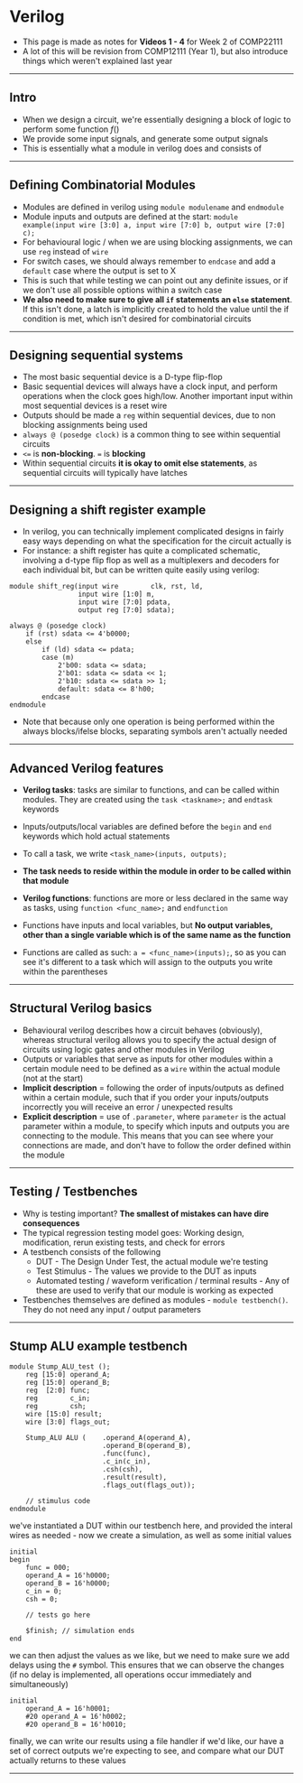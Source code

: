 # Verilog

- This page is made as notes for **Videos 1 - 4** for Week 2 of COMP22111
- A lot of this will be revision from COMP12111 (Year 1), but also introduce things which weren't explained last year

***

## Intro

- When we design a circuit, we're essentially designing a block of logic to perform some function $f()$
- We provide some input signals, and generate some output signals
- This is essentially what a module in verilog does and consists of


***

## Defining Combinatorial Modules

- Modules are defined in verilog using `module modulename` and `endmodule`
- Module inputs and outputs are defined at the start:
  `module example(input wire [3:0] a, input wire [7:0] b, output wire [7:0] c);`
- For behavioural logic / when we are using blocking assignments, we can use `reg` instead of `wire`
- For switch cases, we should always remember to `endcase` and add a `default` case where the output is set to X
- This is such that while testing we can point out any definite issues, or if we don't use all possible options within a switch case
- **We also need to make sure to give all `if` statements an `else` statement**. If this isn't done, a latch is implicitly created to hold the value until the if condition is met, which isn't desired for combinatorial circuits

***

## Designing sequential systems

- The most basic sequential device is a D-type flip-flop
- Basic sequential devices will always have a clock input, and perform operations when the clock goes high/low. Another important input within most sequential devices is a reset wire
- Outputs should be made a `reg` within sequential devices, due to non blocking assignments being used
- `always @ (posedge clock)` is a common thing to see within sequential circuits
- `<=` is **non-blocking**. `=` is **blocking**
- Within sequential circuits **it is okay to omit else statements**, as sequential circuits will typically have latches

***

## Designing a shift register example

- In verilog, you can technically implement complicated designs in fairly easy ways depending on what the specification for the circuit actually is
- For instance: a shift register has quite a complicated schematic, involving a d-type flip flop as well as a multiplexers and decoders for each individual bit, but can be written quite easily using verilog:

```
module shift_reg(input wire        clk, rst, ld,
				 input wire [1:0] m,
				 input wire [7:0] pdata,
				 output reg [7:0] sdata);

always @ (posedge clock)
	if (rst) sdata <= 4'b0000;
	else
		if (ld) sdata <= pdata;
		case (m)
			2'b00: sdata <= sdata;
			2'b01: sdata <= sdata << 1;
			2'b10: sdata <= sdata >> 1;
			default: sdata <= 8'h00;
		endcase
endmodule
```

- Note that because only one operation is being performed within the always blocks/ifelse blocks, separating symbols aren't actually needed

***

## Advanced Verilog features

- **Verilog tasks**: tasks are similar to functions, and can be called within modules. They are created using the `task <taskname>;` and `endtask` keywords
- Inputs/outputs/local variables are defined before the `begin` and `end` keywords which hold actual statements
- To call a task, we write `<task_name>(inputs, outputs);`
- **The task needs to reside within the module in order to be called within that module**

- **Verilog functions**: functions are more or less declared in the same way as tasks, using `function <func_name>;` and `endfunction`
- Functions have inputs and local variables, but **No output variables, other than a single variable which is of the same name as the function**
- Functions are called as such: `a = <func_name>(inputs);`, so as you can see it's different to a task which will assign to the outputs you write within the parentheses

***

## Structural Verilog basics

- Behavioural verilog describes how a circuit behaves (obviously), whereas structural verilog allows you to specify the actual design of circuits using logic gates and other modules in Verilog
- Outputs or variables that serve as inputs for other modules within a certain module need to be defined as a `wire` within the actual module (not at the start)
- **Implicit description** = following the order of inputs/outputs as defined within a certain module, such that if you order your inputs/outputs incorrectly you will receive an error / unexpected results
- **Explicit description** = use of `.parameter`, where `parameter` is the actual parameter within a module, to specify which inputs and outputs you are connecting to the module. This means that you can see where your connections are made, and don't have to follow the order defined within the module

***

## Testing / Testbenches

- Why is testing important? **The smallest of mistakes can have dire consequences**
- The typical regression testing model goes: Working design, modification, rerun existing tests, and check for errors
- A testbench consists of the following
	- DUT - The Design Under Test, the actual module we're testing
	- Test Stimulus - The values we provide to the DUT as inputs
	- Automated testing / waveform verification / terminal results - Any of these are used to verify that our module is working as expected
- Testbenches themselves are defined as modules - `module testbench()`. They do not need any input / output parameters

***

## Stump ALU example testbench

```
module Stump_ALU_test ();
	reg [15:0] operand_A;
	reg [15:0] operand_B;
	reg  [2:0] func;
	reg        c_in;
	reg        csh;
	wire [15:0] result;
	wire [3:0] flags_out;

	Stump_ALU ALU (    .operand_A(operand_A),
					   .operand_B(operand_B),
					   .func(func),
					   .c_in(c_in),
					   .csh(csh),
					   .result(result),
					   .flags_out(flags_out));

	// stimulus code
endmodule

```

we've instantiated a DUT within our testbench here, and provided the interal wires as needed - now we create a simulation, as well as some initial values

```
initial
begin
	func = 000;
	operand_A = 16'h0000;
	operand_B = 16'h0000;
	c_in = 0;
	csh = 0;

	// tests go here

	$finish; // simulation ends
end
```

we can then adjust the values as we like, but we need to make sure we add delays using the `#` symbol. This ensures that we can observe the changes (if no delay is implemented, all operations occur immediately and simultaneously)

```
initial
	operand_A = 16'h0001;
	#20 operand_A = 16'h0002;
	#20 operand_B = 16'h0010;
```

finally, we can write our results using a file handler if we'd like, our have a set of correct outputs we're expecting to see, and compare what our DUT actually returns to these values

***